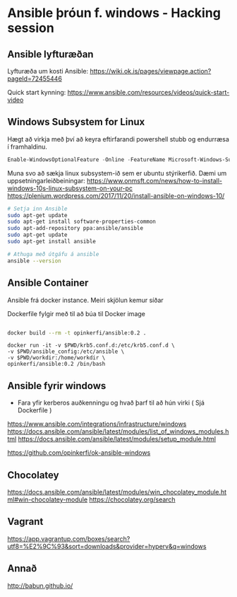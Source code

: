 # Ansible þróun f. windows -  Hacking session

## Ansible lyfturæðan

Lyfturæða um kosti Ansible: https://wiki.ok.is/pages/viewpage.action?pageId=72455446

Quick start kynning: https://www.ansible.com/resources/videos/quick-start-video

## Windows Subsystem for Linux

Hægt að virkja með því að keyra eftirfarandi powershell stubb og endurræsa í framhaldinu.

```powershell
Enable-WindowsOptionalFeature -Online -FeatureName Microsoft-Windows-Subsystem-Linux
```

Muna svo að sækja linux subsystem-ið sem er ubuntu stýrikerfið. Dæmi um uppsetningarleiðbeiningar:  https://www.onmsft.com/news/how-to-install-windows-10s-linux-subsystem-on-your-pc
https://plenium.wordpress.com/2017/11/20/install-ansible-on-windows-10/



```bash
# Setja inn Ansible
sudo apt-get update
sudo apt-get install software-properties-common
sudo apt-add-repository ppa:ansible/ansible
sudo apt-get update
sudo apt-get install ansible

# Athuga með útgáfu á ansible
ansible --version
```

## Ansible Container

Ansible frá docker instance. Meiri skjölun kemur síðar



Dockerfile fylgir með til að búa til Docker image

```bash

docker build --rm -t opinkerfi/ansible:0.2 .
```



```shell
docker run -it -v $PWD/krb5.conf.d:/etc/krb5.conf.d \
-v $PWD/ansible_config:/etc/ansible \ 
-v $PWD/workdir:/home/workdir \ 
opinkerfi/ansible:0.2 /bin/bash
```

## Ansible fyrir windows



* Fara yfir kerberos auðkenningu og hvað þarf til að hún virki ( Sjá Dockerfile )



https://www.ansible.com/integrations/infrastructure/windows
https://docs.ansible.com/ansible/latest/modules/list_of_windows_modules.html
https://docs.ansible.com/ansible/latest/modules/setup_module.html

https://github.com/opinkerfi/ok-ansible-windows

## Chocolatey

https://docs.ansible.com/ansible/latest/modules/win_chocolatey_module.html#win-chocolatey-module
https://chocolatey.org/search

## Vagrant

https://app.vagrantup.com/boxes/search?utf8=%E2%9C%93&sort=downloads&provider=hyperv&q=windows

## Annað

http://babun.github.io/
